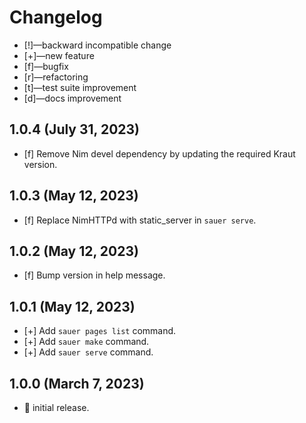 # Changelog

-   [!]—backward incompatible change
-   [+]—new feature
-   [f]—bugfix
-   [r]—refactoring
-   [t]—test suite improvement
-   [d]—docs improvement


## 1.0.4 (July 31, 2023)

-   [f] Remove Nim devel dependency by updating the required Kraut version.


## 1.0.3 (May 12, 2023)

-   [f] Replace NimHTTPd with static_server in `sauer serve`.


## 1.0.2 (May 12, 2023)

-   [f] Bump version in help message.


## 1.0.1 (May 12, 2023)

-   [+] Add `sauer pages list` command.
-   [+] Add `sauer make` command.
-   [+] Add `sauer serve` command.


## 1.0.0 (March 7, 2023)

-   🎉 initial release.

